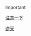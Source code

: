 > [!IMPORTANT]
> [注意一下](https://github.com/Ad-closeNN/Survive618/commit/9176c8c608fceec4156069140e419e1208cc121f#r138671920)
> 
> [逆天](https://github.com/Ad-closeNN/Survive618/commit/9176c8c608fceec4156069140e419e1208cc121f#r138672136)
